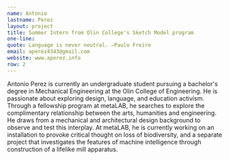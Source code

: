 ```yaml
---
name: Antonio
lastname: Perez
layout: project
title: Summer Intern from Olin College's Sketch Model program
one-line: 
quote: Language is never neutral. —Paulo Freire
email: aperez4343@gmail.com
website: www.aperez.info
row: 2
---
```

Antonio Perez is currently an undergraduate student pursuing a bachelor's degree in Mechanical Engineering at the Olin College of Engineering. He is passionate about exploring design, language, and education activism. Through a fellowship program at metaLAB, he searches to explore the complimentary relationship between the arts, humanities and engineering. He draws from a mechanical and architectural design background to observe and test this interplay. At metaLAB, he is currently working on an installation to provoke critical thought on loss of biodiversity, and a separate project that investigates the features of machine intelligence through construction of a lifelike mill apparatus.